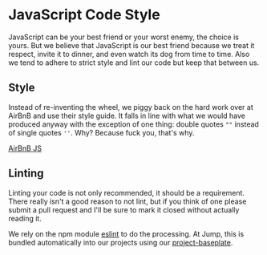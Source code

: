 # JavaScript Code Style

JavaScript can be your best friend or your worst enemy, the choice is yours. But we believe that JavaScript is our best friend because we treat it respect, invite it to dinner, and even watch its dog from time to time. Also we tend to adhere to strict style and lint our code but keep that between us.

## Style

Instead of re-inventing the wheel, we piggy back on the hard work over at AirBnB and use their style guide. It falls in line with what we would have produced anyway with the exception of one thing: double quotes `""` instead of single quotes `''`. Why? Because fuck you, that's why.

[AirBnB JS](https://github.com/airbnb/javascript)

## Linting

Linting your code is not only recommended, it should be a requirement. There really isn't a good reason to not lint, but if you think of one please submit a pull request and I'll be sure to mark it closed without actually reading it.

We rely on the npm module [eslint](http://eslint.org/) to do the processing. At Jump, this is bundled automatically into our projects using our [project-baseplate](https://github.com/JUMP-Agency/project-baseplate).
